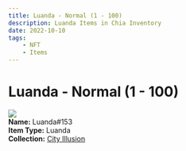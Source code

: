 ```yaml
---
title: Luanda - Normal (1 - 100)
description: Luanda Items in Chia Inventory
date: 2022-10-10
tags:
    - NFT
    - Items
---
```


# Luanda - Normal (1 - 100)
<div class="item_thumbnail">
<img loading="lazy" src="https://fwc3gpw4m5xzef7ad2u3wvwkm5shky6znlfll5e3devvqgzrdfzq.arweave.net/LYWzPtxnb5IX4B6pu1bKZ2R1Y9lqyrX0mxkrWBsxGXM"><br/>
<div><strong>Name:</strong> Luanda#153</div>
<div><strong>Item Type:</strong> Luanda</div>
<div><strong>Collection:</strong> <a href="https://www.spacescan.io/xch/nft/collection/col1lend2dcn558km4wcwta4xnkfv3xpcmlp9kyt0m909emvfxechlyqdl5ndg">City Illusion</a></div>
</div>

